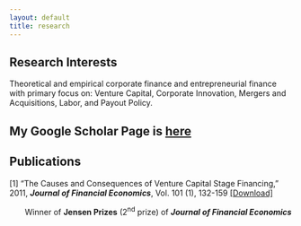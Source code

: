 ```yaml
---
layout: default
title: research
---
```


## Research Interests
Theoretical and empirical corporate finance and entrepreneurial finance with primary focus on: Venture Capital, Corporate Innovation, Mergers and Acquisitions, Labor, and Payout Policy.

## My Google Scholar Page is [here](http://scholar.google.com/citations?user=zcTvdvwAAAAJ&hl=en)
## Publications
[1] “The Causes and Consequences of Venture Capital Stage Financing,” 2011, ***Journal of Financial Economics***, Vol. 101 (1), 132-159 [[Download]](http://papers.ssrn.com/sol3/papers.cfm?abstract_id=965803)

&nbsp;&nbsp;&nbsp;&nbsp;&nbsp;&nbsp; <i class="fa fa-chevron-right"></i> Winner of **Jensen Prizes** (2<sup>nd</sup> prize) of ***Journal of Financial Economics***
